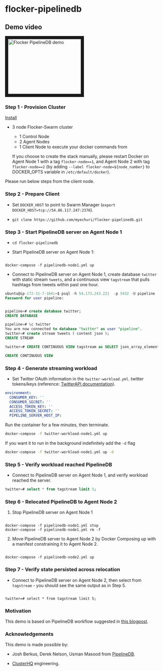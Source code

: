 # flocker-pipelinedb

Demo video
----------

<a href="http://www.youtube.com/watch?feature=player_embedded&v=dYztp_c2eiQ" target="_blank"><img src="http://img.youtube.com/vi/dYztp_c2eiQ/0.jpg" alt="Flocker PipelineDB demo" width="240" height="180" border="10" /></a>

### Step 1 - Provision Cluster

[Install](https://docs.clusterhq.com/en/latest/docker-integration/cloudformation.html)

* 3 node Flocker-Swarm cluster
  * 1 Control Node
  * 2 Agent Nodes
  * 1 Client Node to execute your docker commands from

   If you choose to create the stack manually, please restart Docker on Agent Node 1 with a tag ``flocker-node==1``, and Agent Node 2 with tag ``flocker-node==2`` (by adding ``--label flocker-node=${node_number}`` to DOCKER_OPTS variable in ``/etc/default/docker``).

Please run below steps from the client node.

### Step 2 - Prepare Client

* Set ``DOCKER_HOST`` to point to Swarm Manager (``export DOCKER_HOST=tcp://54.86.117.247:2376``).

* ``git clone https://github.com/myechuri/flocker-pipelinedb.git``

### Step 3 - Start PipelineDB server on Agent Node 1

* ``cd flocker-pipelinedb``

* Start PipelineDB server on Agent Node 1:
<pre><code>
docker-compose -f pipelinedb-node1.yml up
</code></pre>

* Connect to PipelineDB server on Agent Node 1, create database ``twitter`` with static stream ``tweets``, and a continuous view ``tagstream`` that pulls hashtags from tweets within past one hour.

```sql
ubuntu@ip-172-31-7-164:~$ psql -h 54.173.243.221  -p 5432 -U pipeline
Password for user pipeline:


pipeline=# create database twitter;
CREATE DATABASE

pipeline=# \c twitter
You are now connected to database "twitter" as user "pipeline".
twitter=# create stream tweets ( content json );
CREATE STREAM

twitter=# CREATE CONTINUOUS VIEW tagstream as SELECT json_array_elements(content #> ARRAY['entities','hashtags']) ->> 'text' AS tag FROM tweets WHERE arrival_timestamp > ( clock_timestamp() - interval '1 hour' );

CREATE CONTINUOUS VIEW
```

### Step 4 - Generate streaming workload

* Set Twitter OAuth information in the `twitter-workload.yml`.
twitter tokens/keys (reference: [TwitterAPI documentation](https://dev.twitter.com/oauth/overview/application-owner-access-tokens)).


```yaml
environment:
  CONSUMER_KEY: ''
  CONSUMER_SECRET: ''
  ACCESS_TOKEN_KEY: ''
  ACCESS_TOKEN_SECRET: ''
  PIPELINE_SERVER_HOST_IP:
```

Run the container for a few minutes, then terminate.

```sh
docker-compose -f twitter-workload-node1.yml up
```

If you want it to run in the background indefinitely add the `-d` flag

```sh
docker-compose -f twitter-workload-node1.yml up -d
```


### Step 5 - Verify workload reached PipelineDB

* Connect to PipelineDB server on Agent Node 1, and verify workload reached the server.

```sql
twitter=# select * from tagstream limit 5;
```

### Step 6 - Relocated PipelineDB to Agent Node 2

1. Stop PipelineDB server on Agent Node 1
<pre><code>
docker-compose -f pipelinedb-node1.yml stop
docker-compose -f pipelinedb-node1.yml rm -f
</code></pre>
2. Move PipelineDB server to Agent Node 2 by Docker Composing up with a manifest constraining it to Agent Node 2.
<pre><code>
docker-compose -f pipelinedb-node2.yml up
</code></pre>

### Step 7 - Verify state persisted across relocation

* Connect to PipelineDB server on Agent Node 2, then select from ``tagstream`` - you should see the same output as in Step 5.
<pre><code>
twitter=# select * from tagstream limit 5;
</code></pre>

### Motivation

This demo is based on PipelineDB workflow suggested in [this blogpost](http://www.databasesoup.com/2015/07/pipelinedb-streaming-postgres.html).

### Acknowledgements

This demo is made possible by:

* Josh Berkus, Derek Nelson, Usman Masood from [PipelineDB](https://www.pipelinedb.com).

* [ClusterHQ](https://clusterhq.com) engineering.
